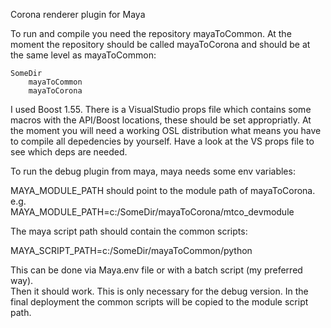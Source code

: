 Corona renderer plugin for Maya

To run and compile you need the repository mayaToCommon. At the moment the repository should be called mayaToCorona and should be at the same level as mayaToCommon:

    SomeDir
        mayaToCommon
        mayaToCorona

I used Boost 1.55. There is a VisualStudio props file which contains some macros with the API/Boost locations, these should be set appropriatly.
At the moment you will need a working OSL distribution what means you have to compile all depedencies by yourself. Have a look at the VS props file to see which deps are needed.

To run the debug plugin from maya, maya needs some env variables:<br>

MAYA_MODULE_PATH should point to the module path of mayaToCorona. e.g.<br>
MAYA_MODULE_PATH=c:/SomeDir/mayaToCorona/mtco_devmodule<br>

The maya script path should contain the common scripts:

MAYA_SCRIPT_PATH=c:/SomeDir/mayaToCommon/python<br>

This can be done via Maya.env file or with a batch script (my preferred way).<br>
Then it should work. This is only necessary for the debug version. In the final deployment the common scripts will be copied to the module script path.
